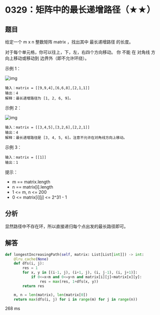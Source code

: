# 0329：矩阵中的最长递增路径（★★）


## 题目

给定一个 m x n 整数矩阵 matrix ，找出其中 最长递增路径 的长度。

对于每个单元格，你可以往上，下，左，右四个方向移动。 你 不能 在 对角线 方向上移动或移动到 边界外（即不允许环绕）。

示例 1：

![img](https://assets.leetcode.com/uploads/2021/01/05/grid1.jpg)

    输入：matrix = [[9,9,4],[6,6,8],[2,1,1]]
    输出：4 
    解释：最长递增路径为 [1, 2, 6, 9]。

示例 2：

![img](https://assets.leetcode.com/uploads/2021/01/27/tmp-grid.jpg)

    输入：matrix = [[3,4,5],[3,2,6],[2,2,1]]
    输出：4 
    解释：最长递增路径是 [3, 4, 5, 6]。注意不允许在对角线方向上移动。

示例 3：

    输入：matrix = [[1]]
    输出：1

提示：
- m == matrix.length
- n == matrix[i].length
- 1 <= m, n <= 200
- 0 <= matrix[i][j] <= 2^31 - 1

## 分析

显然路径中不存在环，所以直接递归每个点出发的最长路径即可。

## 解答

```python
def longestIncreasingPath(self, matrix: List[List[int]]) -> int:
    @lru_cache(None)
    def dfs(i, j):
        res = 1
        for x, y in [(i-1, j), (i+1, j), (i, j-1), (i, j+1)]:
            if 0<=x<m and 0<=y<n and matrix[i][j]<matrix[x][y]:
                res = max(res, 1+dfs(x, y))
        return res

    m, n = len(matrix), len(matrix[0])
    return max(dfs(i, j) for i in range(m) for j in range(n))
```
268 ms


